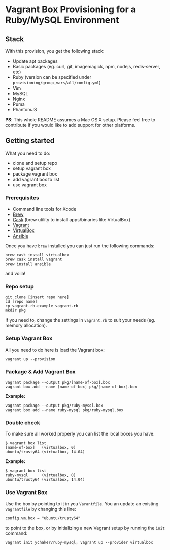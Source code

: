 # Vagrant Box Provisioning for a Ruby/MySQL Environment

## Stack

With this provision, you get the following stack:

* Update apt packages
* Basic packages (eg. curl, git, imagemagick, npm, nodejs, redis-server, etc)
* Ruby (version can be specified under `provisioning/group_vars/all/config.yml`)
* Vim
* MySQL
* Nginx
* Puma
* PhantomJS

**PS**: This whole README assumes a Mac OS X setup. Please feel free to contribute if you would like to add support for other platforms.

## Getting started

What you need to do:

* clone and setup repo
* setup vagrant box
* package vagrant box
* add vagrant box to list
* use vagrant box

### Prerequisites

* Command line tools for Xcode
* [Brew](http://brew.sh/)
* [Cask](http://caskroom.io/) (brew utility to install apps/binaries like VirtualBox)
* [Vagrant](https://www.vagrantup.com/)
* [VirtualBox](https://www.virtualbox.org/)
* [Ansible](http://www.ansible.com/)

Once you have `brew` installed you can just run the following commands:

```
brew cask install virtualbox
brew cask install vagrant
brew install ansible
```

and voila!

### Repo setup

```
git clone [insert repo here]
cd [repo name]
cp vagrant.rb.example vagrant.rb
mkdir pkg
```

If you need to, change the settings in `vagrant.rb` to suit your needs (eg. memory allocation).

### Setup Vagrant Box

All you need to do here is load the Vagrant box:

```
vagrant up --provision
```

### Package & Add Vagrant Box

```
vagrant package --output pkg/[name-of-box].box
vagrant box add --name [name-of-box] pkg/[name-of-box].box
```

**Example:**

```
vagrant package --output pkg/ruby-mysql.box
vagrant box add --name ruby-mysql pkg/ruby-mysql.box
```

### Double check

To make sure all worked properly you can list the local boxes you have:

```
$ vagrant box list                            
[name-of-box]   (virtualbox, 0)
ubuntu/trusty64 (virtualbox, 14.04)
```

**Example:**

```
$ vagrant box list                            
ruby-mysql      (virtualbox, 0)
ubuntu/trusty64 (virtualbox, 14.04)
```

### Use Vagrant Box

Use the box by pointing to it in you `Varantfile`. You an update an existing `Vagrantfile` by changing this line:

```
config.vm.box = "ubuntu/trusty64"
```

to point to the box, or by initializing a new Vagrant setup by running the `init` command:

```
vagrant init ychaker/ruby-mysql; vagrant up --provider virtualbox
